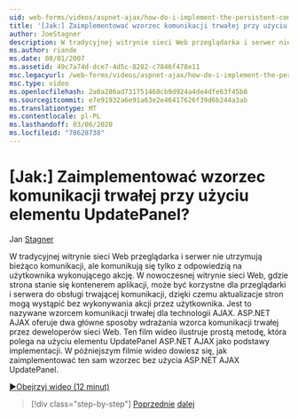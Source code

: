 ```yaml
---
uid: web-forms/videos/aspnet-ajax/how-do-i-implement-the-persistent-communications-pattern-with-the-updatepanel
title: '[Jak:] Zaimplementować wzorzec komunikacji trwałej przy użyciu elementu UpdatePanel? | Microsoft Docs'
author: JoeStagner
description: W tradycyjnej witrynie sieci Web przeglądarka i serwer nie utrzymują bieżąco komunikacji, ale komunikują się tylko z odpowiedzią na użytkownika wykonującego działania...
ms.author: riande
ms.date: 08/01/2007
ms.assetid: 49c7a74d-dce7-4d5c-8282-c7846f478e11
msc.legacyurl: /web-forms/videos/aspnet-ajax/how-do-i-implement-the-persistent-communications-pattern-with-the-updatepanel
msc.type: video
ms.openlocfilehash: 2a0a286ad731751460cb9d924a4de4dfe63f45b8
ms.sourcegitcommit: e7e91932a6e91a63e2e46417626f39d6b244a3ab
ms.translationtype: MT
ms.contentlocale: pl-PL
ms.lasthandoff: 03/06/2020
ms.locfileid: "78628738"
---
```

# <a name="how-do-i-implement-the-persistent-communications-pattern-with-the-updatepanel"></a>[Jak:] Zaimplementować wzorzec komunikacji trwałej przy użyciu elementu UpdatePanel?

Jan [Stagner](https://github.com/JoeStagner)

W tradycyjnej witrynie sieci Web przeglądarka i serwer nie utrzymują bieżąco komunikacji, ale komunikują się tylko z odpowiedzią na użytkownika wykonującego akcję. W nowoczesnej witrynie sieci Web, gdzie strona stanie się kontenerem aplikacji, może być korzystne dla przeglądarki i serwera do obsługi trwającej komunikacji, dzięki czemu aktualizacje stron mogą wystąpić bez wykonywania akcji przez użytkownika. Jest to nazywane wzorcem komunikacji trwałej dla technologii AJAX. ASP.NET AJAX oferuje dwa główne sposoby wdrażania wzorca komunikacji trwałej przez deweloperów sieci Web. Ten film wideo ilustruje prostą metodę, która polega na użyciu elementu UpdatePanel ASP.NET AJAX jako podstawy implementacji. W późniejszym filmie wideo dowiesz się, jak zaimplementować ten sam wzorzec bez użycia ASP.NET AJAX UpdatePanel.

[&#9654;Obejrzyj wideo (12 minut)](https://channel9.msdn.com/Blogs/ASP-NET-Site-Videos/how-do-i-implement-the-persistent-communications-pattern-with-the-updatepanel)

> [!div class="step-by-step"]
> [Poprzednie](how-do-i-use-the-conditional-updatemode-of-the-updatepanel.md)
> [dalej](how-do-i-localize-an-aspnet-ajax-application.md)

